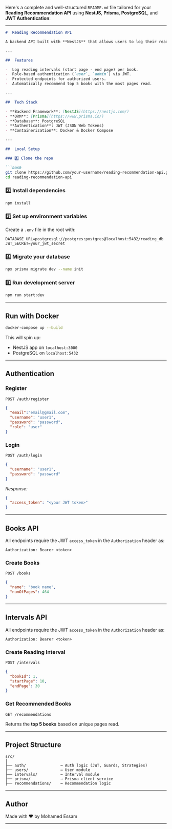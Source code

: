 Here's a complete and well-structured `README.md` file tailored for your **Reading Recommendation API** using **NestJS**, **Prisma**, **PostgreSQL**, and **JWT Authentication**:

---

````markdown
#  Reading Recommendation API

A backend API built with **NestJS** that allows users to log their reading intervals and get personalized book recommendations based on their reading habits.

---

##  Features

-  Log reading intervals (start page - end page) per book.
-  Role-based authentication (`user`, `admin`) via JWT.
-  Protected endpoints for authorized users.
-  Automatically recommend top 5 books with the most pages read.

---

##  Tech Stack

- **Backend Framework**: [NestJS](https://nestjs.com/)
- **ORM**: [Prisma](https://www.prisma.io/)
- **Database**: PostgreSQL
- **Authentication**: JWT (JSON Web Tokens)
- **Containerization**: Docker & Docker Compose

---

##  Local Setup

### 1️⃣ Clone the repo

```bash
git clone https://github.com/your-username/reading-recommendation-api.git
cd reading-recommendation-api
````

### 2️⃣ Install dependencies

```bash
npm install
```

### 3️⃣ Set up environment variables

Create a `.env` file in the root with:

```env
DATABASE_URL=postgresql://postgres:postgres@localhost:5432/reading_db
JWT_SECRET=your_jwt_secret
```

### 4️⃣ Migrate your database

```bash
npx prisma migrate dev --name init
```

### 5️⃣ Run development server

```bash
npm run start:dev
```

---

##  Run with Docker

```bash
docker-compose up --build
```

This will spin up:

* NestJS app on `localhost:3000`
* PostgreSQL on `localhost:5432`

---

##  Authentication

###  Register

`POST /auth/register`

```json
{
  "email":"email@gmail.com",
  "username": "user1",
  "password": "password",
  "role": "user"
}
```

###  Login

`POST /auth/login`

```json
{
  "username": "user1",
  "password": "password"
}
```

*Response:*

```json
{
  "access_token": "<your JWT token>"
}
```



---
##  Books API

 All endpoints require the JWT `access_token` in the `Authorization` header as:

```
Authorization: Bearer <token>
```

###  Create Books

`POST /books`

```json
{
  "name": "book name",
  "numOfPages": 464
}

```

---

##  Intervals API

 All endpoints require the JWT `access_token` in the `Authorization` header as:

```
Authorization: Bearer <token>
```

###  Create Reading Interval

`POST /intervals`

```json
{
  "bookId": 1,
  "startPage": 10,
  "endPage": 30
}
```




###  Get Recommended Books

`GET /recommendations`

Returns the **top 5 books** based on unique pages read.

---

##  Project Structure

```
src/
│
├── auth/               → Auth logic (JWT, Guards, Strategies)
├── users/              → User module
├── intervals/          → Interval module
├── prisma/             → Prisma client service
├── recommendations/    → Recommendation logic
```



---

##  Author

Made with ❤️ by Mohamed Essam

---
